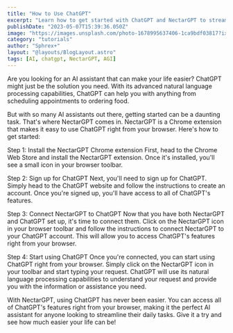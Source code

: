 ```yaml
---
title: "How to Use ChatGPT"
excerpt: "Learn how to get started with ChatGPT and NectarGPT to streamline your AI assistant experience."
publishDate: "2023-05-07T15:39:36.050Z"
image: "https://images.unsplash.com/photo-1678995637406-1ca9bdf03817?ixlib=rb-4.0.3&ixid=MnwxMjA3fDB8MHxwaG90by1wYWdlfHx8fGVufDB8fHx8&auto=format&fit=crop&w=928&q=80"
category: "tutorials"
author: "Sphrex+"
layout: "@layouts/BlogLayout.astro"
tags: [AI, chatgpt, NectarGPT, AGI]
---
```


Are you looking for an AI assistant that can make your life easier? ChatGPT might just be the solution you need. With its advanced natural language processing capabilities, ChatGPT can help you with anything from scheduling appointments to ordering food.

But with so many AI assistants out there, getting started can be a daunting task. That's where NectarGPT comes in. NectarGPT is a Chrome extension that makes it easy to use ChatGPT right from your browser. Here's how to get started:

Step 1: Install the NectarGPT Chrome extension
First, head to the Chrome Web Store and install the NectarGPT extension. Once it's installed, you'll see a small icon in your browser toolbar.

Step 2: Sign up for ChatGPT
Next, you'll need to sign up for ChatGPT. Simply head to the ChatGPT website and follow the instructions to create an account. Once you're signed up, you'll have access to all of ChatGPT's features.

Step 3: Connect NectarGPT to ChatGPT
Now that you have both NectarGPT and ChatGPT set up, it's time to connect them. Click on the NectarGPT icon in your browser toolbar and follow the instructions to connect NectarGPT to your ChatGPT account. This will allow you to access ChatGPT's features right from your browser.

Step 4: Start using ChatGPT
Once you're connected, you can start using ChatGPT right from your browser. Simply click on the NectarGPT icon in your toolbar and start typing your request. ChatGPT will use its natural language processing capabilities to understand your request and provide you with the information or assistance you need.

With NectarGPT, using ChatGPT has never been easier. You can access all of ChatGPT's features right from your browser, making it the perfect AI assistant for anyone looking to streamline their daily tasks. Give it a try and see how much easier your life can be!